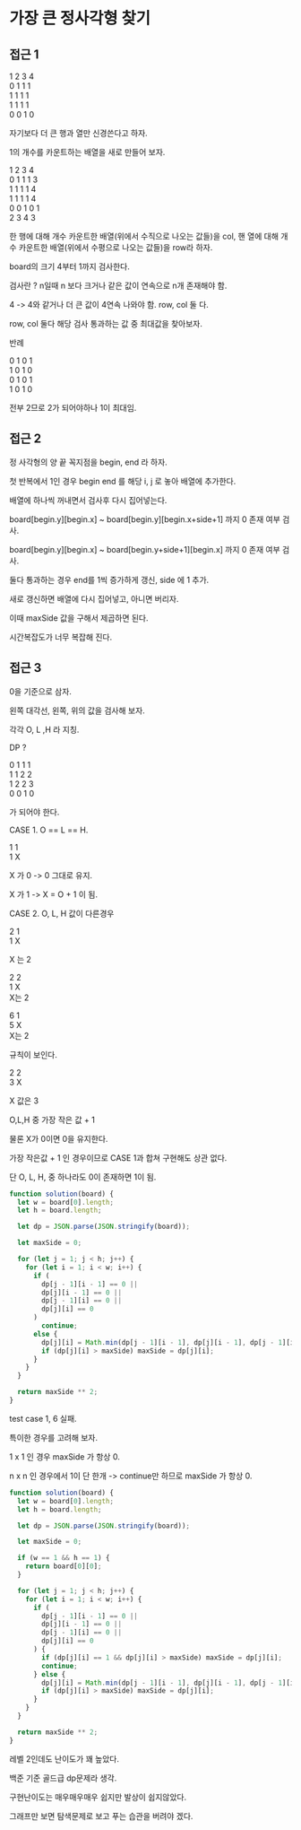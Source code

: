# 가장 큰 정사각형 찾기

## 접근 1

1 2 3 4  
0 1 1 1  
1 1 1 1  
1 1 1 1  
0 0 1 0

자기보다 더 큰 행과 열만 신경쓴다고 하자.

1의 개수를 카운트하는 배열을 새로 만들어 보자.

1 2 3 4  
0 1 1 1 3  
1 1 1 1 4  
1 1 1 1 4  
0 0 1 0 1  
2 3 4 3

한 행에 대해 개수 카운트한 배열(위에서 수직으로 나오는 값들)을 col, 핸 열에 대해 개수 카운트한 배열(위에서 수평으로 나오는 값들)을 row라 하자.

board의 크기 4부터 1까지 검사한다.

검사란 ? n일때 n 보다 크거나 같은 값이 연속으로 n개 존재해야 함.

4 -> 4와 같거나 더 큰 값이 4연속 나와야 함. row, col 둘 다.

row, col 둘다 해당 검사 통과하는 값 중 최대값을 찾아보자.

반례

0 1 0 1  
1 0 1 0  
0 1 0 1  
1 0 1 0

전부 2므로 2가 되어야하나 1이 최대임.

## 접근 2

정 사각형의 양 끝 꼭지점을 begin, end 라 하자.

첫 반복에서 1인 경우 begin end 를 해당 i, j 로 놓아 배열에 추가한다.

배열에 하나씩 꺼내면서 검사후 다시 집어넣는다.

board[begin.y][begin.x] ~ board[begin.y][begin.x+side+1] 까지 0 존재 여부 검사.

board[begin.y][begin.x] ~ board[begin.y+side+1][begin.x] 까지 0 존재 여부 검사.

둘다 통과하는 경우 end를 1씩 증가하게 갱신, side 에 1 추가.

새로 갱신하면 배열에 다시 집어넣고, 아니면 버리자.

이때 maxSide 값을 구해서 제곱하면 된다.

시간복잡도가 너무 복잡해 진다.

## 접근 3

0을 기준으로 삼자.

왼쪽 대각선, 왼쪽, 위의 값을 검사해 보자.

각각 O, L ,H 라 지칭.

DP ?

0 1 1 1  
1 1 2 2  
1 2 2 3  
0 0 1 0

가 되어야 한다.

CASE 1. O == L == H.

1 1  
1 X

X 가 0 -> 0 그대로 유지.

X 가 1 -> X = O + 1 이 됨.

CASE 2. O, L, H 값이 다른경우

2 1  
1 X

X 는 2

2 2  
1 X  
X는 2

6 1  
5 X  
X는 2

규칙이 보인다.

2 2  
3 X

X 값은 3

O,L,H 중 가장 작은 값 + 1

물론 X가 0이면 0을 유지한다.

가장 작은값 + 1 인 경우이므로 CASE 1과 합쳐 구현해도 상관 없다.

단 O, L, H, 중 하나라도 0이 존재하면 1이 됨.

```javascript
function solution(board) {
  let w = board[0].length;
  let h = board.length;

  let dp = JSON.parse(JSON.stringify(board));

  let maxSide = 0;

  for (let j = 1; j < h; j++) {
    for (let i = 1; i < w; i++) {
      if (
        dp[j - 1][i - 1] == 0 ||
        dp[j][i - 1] == 0 ||
        dp[j - 1][i] == 0 ||
        dp[j][i] == 0
      )
        continue;
      else {
        dp[j][i] = Math.min(dp[j - 1][i - 1], dp[j][i - 1], dp[j - 1][i]) + 1;
        if (dp[j][i] > maxSide) maxSide = dp[j][i];
      }
    }
  }

  return maxSide ** 2;
}
```

test case 1, 6 실패.

특이한 경우를 고려해 보자.

1 x 1 인 경우 maxSide 가 항상 0.

n x n 인 경우에서 1이 단 한개 -> continue만 하므로 maxSide 가 항상 0.

```javascript
function solution(board) {
  let w = board[0].length;
  let h = board.length;

  let dp = JSON.parse(JSON.stringify(board));

  let maxSide = 0;

  if (w == 1 && h == 1) {
    return board[0][0];
  }

  for (let j = 1; j < h; j++) {
    for (let i = 1; i < w; i++) {
      if (
        dp[j - 1][i - 1] == 0 ||
        dp[j][i - 1] == 0 ||
        dp[j - 1][i] == 0 ||
        dp[j][i] == 0
      ) {
        if (dp[j][i] == 1 && dp[j][i] > maxSide) maxSide = dp[j][i];
        continue;
      } else {
        dp[j][i] = Math.min(dp[j - 1][i - 1], dp[j][i - 1], dp[j - 1][i]) + 1;
        if (dp[j][i] > maxSide) maxSide = dp[j][i];
      }
    }
  }

  return maxSide ** 2;
}
```

레벨 2인데도 난이도가 꽤 높았다.

백준 기준 골드급 dp문제라 생각.

구현난이도는 매우매우매우 쉽지만 발상이 쉽지않았다.

그래프만 보면 탐색문제로 보고 푸는 습관을 버려야 겠다.
